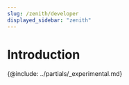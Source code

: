 ```yaml
---
slug: /zenith/developer
displayed_sidebar: "zenith"
---
```


# Introduction

{@include: ../partials/_experimental.md}
